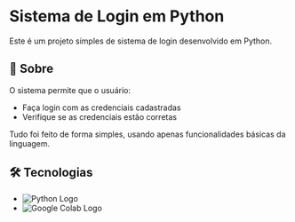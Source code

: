 # Sistema de Login em Python

Este é um projeto simples de sistema de login desenvolvido em Python.

## 📌 Sobre

O sistema permite que o usuário:
- Faça login com as credenciais cadastradas
- Verifique se as credenciais estão corretas

Tudo foi feito de forma simples, usando apenas funcionalidades básicas da linguagem.

## 🛠 Tecnologias


- ![Python Logo](https://upload.wikimedia.org/wikipedia/commons/c/c3/Python-logo-notext.svg)
- ![Google Colab Logo](https://colab.research.google.com/img/colab_favicon_256px.png)


